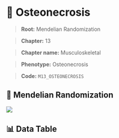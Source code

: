 # 🧪 Osteonecrosis

> **Root:** Mendelian Randomization

> **Chapter:** 13  

> **Chapter name:** Musculoskeletal

> **Phenotype:** Osteonecrosis  

> **Code:** `M13_OSTEONECROSIS`

## 🧬 Mendelian Randomization  

<img src="/MR/Figures/Forward/M13_OSTEONECROSIS.png"/>

## 📊 Data Table

<CsvTableMRF src="/public/MR/Data/Forward/M13_OSTEONECROSIS.csv"/>
